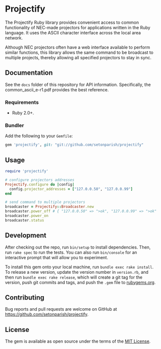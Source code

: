 # Projectify

The Projectify Ruby library provides convenient access to common functionality of NEC-made projectors for applications written
in the Ruby language. It uses the ASCII character interface across the local area network.

Although NEC projectors often have a web interface available to perform similar functions, this library allows the same command to be broadcast to multiple projects, thereby allowing all specified projectors to stay in sync.

## Documentation

See the `docs` folder of this repository for API information.  Specifically, the common_ascii_e-r1.pdf provides the best reference.

### Requirements

* Ruby 2.0+.

### Bundler

Add the following to your `Gemfile`:

``` ruby
gem 'projectify', git: "git://github.com/setonparish/projectify"
```

## Usage

``` ruby
require 'projectify'

# configure projectors addresses
Projectify.configure do |config|
  config.projector_addresses = ["127.0.0.50", "127.0.0.99"]
end

# send command to multiple projectors
broadcaster = Projectify::Broadcaster.new
broadcaster.power_off # { "127.0.0.50" => ">ok", "127.0.0.99" => ">ok" }
broadcaster.power_on
broadcaster.status
```

## Development

After checking out the repo, run `bin/setup` to install dependencies. Then, run `rake spec` to run the tests. You can also run `bin/console` for an interactive prompt that will allow you to experiment.

To install this gem onto your local machine, run `bundle exec rake install`. To release a new version, update the version number in `version.rb`, and then run `bundle exec rake release`, which will create a git tag for the version, push git commits and tags, and push the `.gem` file to [rubygems.org](https://rubygems.org).

## Contributing

Bug reports and pull requests are welcome on GitHub at https://github.com/setonparish/projectify.

## License

The gem is available as open source under the terms of the [MIT License](https://opensource.org/licenses/MIT).
